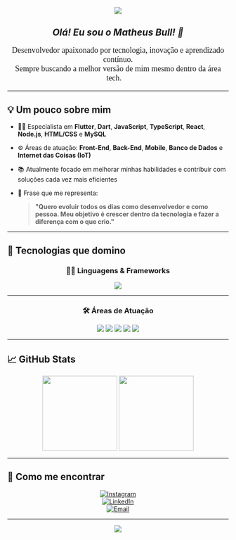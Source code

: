 <!-- Banner principal -->
<p align="center">
  <img src="https://capsule-render.vercel.app/api?type=waving&color=0:6c5ce7,100:a29bfe&height=200&section=header&text=matheuzinn7198%20&fontSize=50&fontColor=ffffff" />
</p>

<!-- Apresentação -->
<h2 align="center"><em>Olá! Eu sou o Matheus Bull! 👋</em></h2>

<p align="center" style="font-family:'Comic Sans MS', cursive; font-size: 18px;">
  Desenvolvedor apaixonado por tecnologia, inovação e aprendizado contínuo. <br>
  Sempre buscando a melhor versão de mim mesmo dentro da área tech. 🚀
</p>

---

## 💡 Um pouco sobre mim

- 👨‍💻 Especialista em **Flutter**, **Dart**, **JavaScript**, **TypeScript**, **React**, **Node.js**, **HTML/CSS** e **MySQL**
- ⚙️ Áreas de atuação: **Front-End**, **Back-End**, **Mobile**, **Banco de Dados** e **Internet das Coisas (IoT)**
- 📚 Atualmente focado em melhorar minhas habilidades e contribuir com soluções cada vez mais eficientes
- 🧠 Frase que me representa:
  
  > **"Quero evoluir todos os dias como desenvolvedor e como pessoa. Meu objetivo é crescer dentro da tecnologia e fazer a diferença com o que crio."**

---

## 🧠 Tecnologias que domino

<div align="center">

### 👨‍💻 Linguagens & Frameworks

<img src="https://skillicons.dev/icons?i=flutter,dart,js,ts,html,css,react,nodejs,mysql" />

---

### 🛠️ Áreas de Atuação

<p>
  <img src="https://img.shields.io/badge/Front--End-%23F7DF1E?style=for-the-badge&logo=javascript&logoColor=black" />
  <img src="https://img.shields.io/badge/Back--End-%2300ADD8?style=for-the-badge&logo=node.js&logoColor=white" />
  <img src="https://img.shields.io/badge/Mobile-%2302569B?style=for-the-badge&logo=flutter&logoColor=white" />
  <img src="https://img.shields.io/badge/Banco%20de%20Dados-%2300758F?style=for-the-badge&logo=mysql&logoColor=white" />
  <img src="https://img.shields.io/badge/IoT-%23E44D26?style=for-the-badge&logo=arduino&logoColor=white" />
</p>

</div>

---

## 📈 GitHub Stats

<div align="center">
  <img src="https://github-readme-stats.vercel.app/api?username=matheusbull&show_icons=true&theme=tokyonight&count_private=true" height="170" />
  <img src="https://github-readme-stats.vercel.app/api/top-langs/?username=matheusbull&layout=compact&theme=tokyonight" height="170"/>
</div>

---

## 📲 Como me encontrar

<div align="center">

[![Instagram](https://img.shields.io/badge/@seu_instagram-E4405F?style=for-the-badge&logo=instagram&logoColor=white)](https://instagram.com/x_bullx7)  
[![LinkedIn](https://img.shields.io/badge/Matheus%20Bull-0A66C2?style=for-the-badge&logo=linkedin&logoColor=white)](https://linkedin.com/in/seu_linkedin)  
[![Email](https://img.shields.io/badge/E--mail-D14836?style=for-the-badge&logo=gmail&logoColor=white)](mailto:craquedebola07@gmail.com)

</div>

---

<p align="center">
  <img src="https://capsule-render.vercel.app/api?type=waving&color=0:a29bfe,100:6c5ce7&height=120&section=footer"/>
</p>

